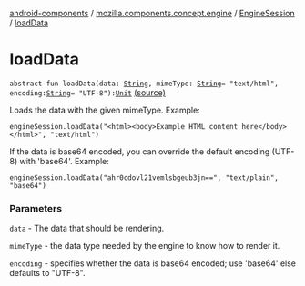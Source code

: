 [android-components](../../index.md) / [mozilla.components.concept.engine](../index.md) / [EngineSession](index.md) / [loadData](./load-data.md)

# loadData

`abstract fun loadData(data: `[`String`](https://kotlinlang.org/api/latest/jvm/stdlib/kotlin/-string/index.html)`, mimeType: `[`String`](https://kotlinlang.org/api/latest/jvm/stdlib/kotlin/-string/index.html)` = "text/html", encoding: `[`String`](https://kotlinlang.org/api/latest/jvm/stdlib/kotlin/-string/index.html)` = "UTF-8"): `[`Unit`](https://kotlinlang.org/api/latest/jvm/stdlib/kotlin/-unit/index.html) [(source)](https://github.com/mozilla-mobile/android-components/blob/master/components/concept/engine/src/main/java/mozilla/components/concept/engine/EngineSession.kt#L422)

Loads the data with the given mimeType.
Example:

```
engineSession.loadData("<html><body>Example HTML content here</body></html>", "text/html")
```

If the data is base64 encoded, you can override the default encoding (UTF-8) with 'base64'.
Example:

```
engineSession.loadData("ahr0cdovl21vemlsbgeub3jn==", "text/plain", "base64")
```

### Parameters

`data` - The data that should be rendering.

`mimeType` - the data type needed by the engine to know how to render it.

`encoding` - specifies whether the data is base64 encoded; use 'base64' else defaults to "UTF-8".